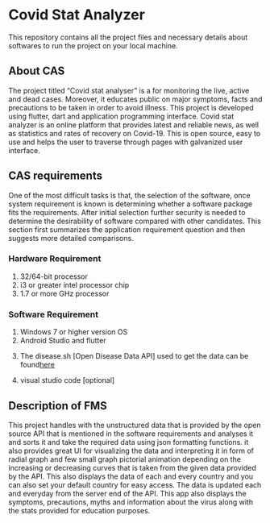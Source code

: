 # Covid Stat Analyzer
This repository contains all the project files and necessary details about softwares to run the project on your local machine.
## About CAS
The project titled “Covid stat analyser” is a for monitoring the live, active and dead cases. Moreover, it educates public on major symptoms, facts and precautions to be taken in order to avoid illness. This project is developed using flutter, dart and application programming interface. Covid stat analyzer is an online platform that provides latest and reliable news, as well as statistics and rates of recovery on Covid-19. This is open source, easy to use and helps the user to traverse through pages with galvanized user interface.
## CAS requirements
One of the most difficult tasks is that, the selection of the software, once system requirement is known is determining whether a software package fits the requirements. After initial selection further security is needed to determine the desirability of software compared with other candidates. This section first summarizes the application requirement question and then suggests more detailed comparisons.

### Hardware Requirement

1.	32/64-bit processor
2.	i3 or greater intel processor chip
3.	1.7 or more GHz processor

### Software Requirement
1.	Windows 7 or higher version OS
2.	Android Studio and flutter
3.	<p>The disease.sh [Open Disease Data API] used to get the data can be found<a href=" https://corona.lmao.ninja/">here</a></p>
4.	visual studio code [optional]

## Description of FMS
This project handles with the unstructured data that is provided by the open source API that is mentioned in the software requirements and analyses it and sorts it and take the required data using json formatting functions. it also provides great UI for visualizing the data and interpreting it in form of radial graph and few small graph pictorial animation depending on the increasing or decreasing curves that is taken from the given data provided by the API.
This also displays the data of each and every country and you can also set your default country for easy access. The data is updated each and everyday from the server end of the API.
This app also displays the symptoms, precautions, myths and information about the virus along with the stats provided for education purposes.


